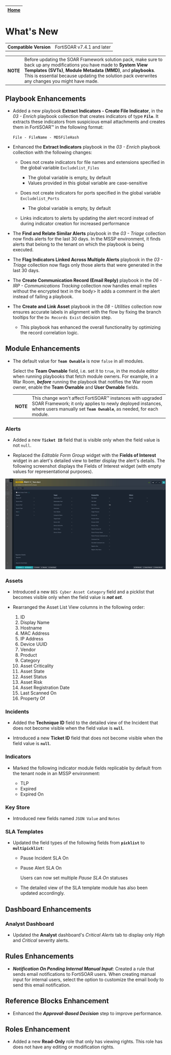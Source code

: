 | [Home](./README.md) |
|---------------------|

# What's New

<table>
    <tr>
        <th>Compatible Version</th>
        <td>FortiSOAR v7.4.1 and later</td>
    </tr>
</table>

<table>
    <tr>
        <th>NOTE</th>
        <td>Before updating the SOAR Framework solution pack, make sure to back up any modifications you have made to <strong>System View Templates (SVTs)</strong>, <strong>Module Metadata (MMD)</strong>, and <strong>playbooks</strong>. This is essential because updating the solution pack overwrites any changes you might have made.</td>
    </tr>
</table>

## Playbook Enhancements

- Added a new playbook **Extract Indicators - Create File Indicator**, in the *03 - Enrich* playbook collection that creates indicators of type **`File`**. It extracts these indicators from suspicious email attachments and creates them in FortiSOAR&trade; in the following format:

    `File - FileName - MD5FileHash`

- Enhanced the **Extract Indicators** playbook in the *03 - Enrich* playbook collection with the following changes:

    - Does not create indicators for file names and extensions specified in the global variable `Excludelist_Files`

        - The global variable is empty, by default
        - Values provided in this global variable are case-sensitive

    - Does not create indicators for ports specified in the global variable `Excludelist_Ports`

        - The global variable is empty, by default

    - Links indicators to alerts by updating the alert record instead of during indicator creation for increased performance

- The **Find and Relate Similar Alerts** playbook in the *03 - Triage* collection now finds alerts for the last 30 days. In the MSSP environment, it finds alerts that belong to the tenant on which the playbook is being executed.

- The **Flag Indicators Linked Across Multiple Alerts** playbook in the *03 - Triage* collection now flags only those alerts that were generated in the last 30 days.

- The **Create Communication Record (Email Reply)** playbook in the *06 - IRP - Communications Tracking* collection now handles email replies without the encrypted text in the body> It adds a comment in the alert instead of failing a playbook.

- The **Create and Link Asset** playbook in the *08 - Utilities* collection now ensures accurate labels in alignment with the flow by fixing the branch tooltips for the `Do Records Exist` decision step.
    - This playbook has enhanced the overall functionality by optimizing the record correlation logic.

## Module Enhancements

- The default value for **`Team Ownable`** is now `false` in all modules.

    Select the **Team Ownable** field, i.e. set it to `true`, in the module editor when running playbooks that fetch module owners. For example, in a War Room, **_before_** running the playbook that notifies the War room owner, enable the **Team Ownable** and **User Ownable** fields.

    <table>
        <tr>
            <th>NOTE </th>
            <td>This change won't affect FortiSOAR&trade; instances with upgraded SOAR Framework; it only applies to newly deployed instances, where users manually set <strong><code>Team Ownable</code></strong>, as needed, for each module.</td>
        </tr>
    </table>

### Alerts

- Added a new **`Ticket ID`** field that is visible only when the field value is not `null`.

- Replaced the *Editable Form Group* widget with the **Fields of Interest** widget in an alert's detailed view to better display the alert's details. The following screenshot displays the Fields of Interest widget (with empty values for representational purposes).

![](./docs/res/alert-field-of-interest-widget.png)

### Assets

- Introduced a new `BES Cyber Asset Category` field and a picklist that becomes visible only when the field value is **_not set_**.

- Rearranged the Asset List View columns in the following order:
   1. ID
   2. Display Name
   3. Hostname
   4. MAC Address
   5. IP Address
   6. Device UUID
   7. Vendor
   8. Product
   9. Category
   10. Asset Criticality
   11. Asset State
   12. Asset Status
   13. Asset Risk
   14. Asset Registration Date
   15. Last Scanned On
   16. Property Of

### Incidents
- Added the **Technique ID** field to the detailed view of the Incident that does not become visible when the field value is **`null`**.

- Introduced a new **Ticket ID** field that does not become visible when the field value is **`null`**.

### Indicators

- Marked the following indicator module fields replicable by default from the tenant node in an MSSP environment:

    - TLP
    - Expired
    - Expired On

### Key Store

- Introduced new fields named `JSON Value` and `Notes`

### SLA Templates

- Updated the field types of the following fields from **`picklist`** to **`multipicklist`**:

    - Pause Incident SLA On
    - Pause Alert SLA On

        Users can now set multiple *Pause SLA On* statuses

    - The detailed view of the SLA template module has also been updated accordingly.

## Dashboard Enhancements

### Analyst Dashboard
-  Updated the **Analyst** dashboard's *Critical Alerts* tab to display only *High* and *Critical* severity alerts.

## Rules Enhancements

- **_Notification On Pending Internal Manual Input_**: Created a rule that sends email notifications to FortiSOAR users. When creating manual input for internal users, select the option to customize the email body to send this email notification.

## Reference Blocks Enhancement

- Enhanced the **_Approval-Based Decision_** step to improve performance.

## Roles Enhancement 

- Added a new **Read-Only** role that only has viewing rights. This role has does not have any editing or modification rights.
